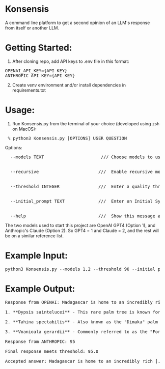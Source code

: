 # Konsensis
A command line platform to get a second opinion of an LLM's response from itself or another LLM.

# Getting Started:

1. After cloning repo, add API keys to .env file in this format:
<pre>OPENAI_API_KEY={API KEY}
ANTHROPIC_API_KEY={API KEY}</pre>

2. Create venv environment and/or install dependencies in requirements.txt

# Usage:

1. Run Konsensis.py from the terminal of your choice (developed using zsh on MacOS):

<pre> % python3 Konsensis.py [OPTIONS] USER_QUESTION </pre>

Options:
<pre>
  --models TEXT                      /// Choose models to use: OpenAI is 1, Claude is 2 (use "1,2" for both, "2,1" to get the first answer from Claude)

                         
  --recursive                       ///  Enable recursive mode. This along with selecting a single model will feed the response back into the original model.

  
  --threshold INTEGER               ///  Enter a quality threshold (1-100). Things get interesting above 90 with the more sophisitcated models.

  
  --initial_prompt TEXT             ///  Enter an Initial System Prompt. This sets the intention, behavior, and purpse of the USER_QUESTION

   
  --help                            ///  Show this message and exit.
</pre>

The two models used to start this project are OpenAI GPT4 (Option 1), and Anthropic's Claude (Option 2). So GPT4 = 1 and Claude = 2, and the rest will be on a similar reference list.

# Example Input:

<pre>python3 Konsensis.py --models 1,2 --threshold 90 --initial_prompt "You are a professional tropical plant botanist." "Name 3 very rare palm trees from Madagascar"</pre>

# Example Output:

<pre>Response from OPENAI: Madagascar is home to an incredibly rich diversity of flora and fauna, much of which is endemic to the island. Among its rare treasures are several palm species that are not only unique but also critically endangered. Here are three very rare palm species from Madagascar:

1. **Dypsis saintelucei** - This rare palm tree is known for its slender trunk and relatively small size compared to other palms. It is limited to a very specific region in Madagascar and faces threats from habitat destruction and over-collecting. Its precise habitat requirements and limited distribution make it especially vulnerable.

2. **Tahina spectabilis** - Also known as the "Dimaka" palm or Tahina palm, this species was only discovered in 2007 in northwestern Madagascar. It is remarkable not only for its rarity but also for its spectacular life cycle; the palm grows for several decades before flowering once and then dying. Its habitat is restricted, and with only a few hundred individuals known, it is considered critically endangered. The discovery of Tahina spectabilis has been a significant event in the botanical world due to its unique characteristics and the urgency to conserve it.

3. **Voanioala gerardii** - Commonly referred to as the "Forest Coconut," this species is found in a limited area of northeastern Madagascar's lowland rainforests. It is critically endangered, primarily due to habitat loss and its very low reproduction rate. Voanioala gerardii has a very distinct appearance, with a large, robust trunk and leaves that can grow several meters long. Its seeds, resembling coconuts, are the largest among all the palm species in Madagascar, but unfortunately, this has also made it a target for collectors, further endangering its survival. [...]

Response from ANTHROPIC: 95

Final response meets threshold: 95.0

Accepted answer: Madagascar is home to an incredibly rich [...] </pre>

